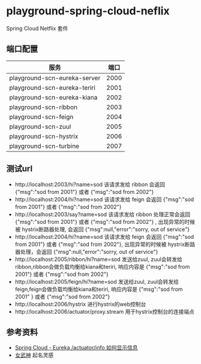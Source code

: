 # playground-spring-cloud-neflix

Spring Cloud Netflix 套件

## 端口配置

服务                          | 端口
-----------------------------|------
playground-scn-eureka-server | 2000
playground-scn-eureka-teriri | 2001
playground-scn-eureka-kiana  | 2002
playground-scn-ribbon        | 2003
playground-scn-feign         | 2004
playground-scn-zuul          | 2005
playground-scn-hystrix       | 2006
playground-scn-turbine       | 2007

## 测试url

- http://localhost:2003/hi?name=sod 该请求发给 ribbon 会返回 {"msg":"sod from 2001"} 或者 {"msg":"sod from 2002"}
- http://localhost:2004/hi?name=sod 该请求发给 feign 会返回 {"msg":"sod from 2001"} 或者 {"msg":"sod from 2002"}
- http://localhost:2003/say?name=sod 该请求发给 ribbon 处理正常会返回 {"msg":"sod from 2001"} 或者 {"msg":"sod from 2002"} , 出现异常的时候被
  hystrix断路器处理, 会返回 {"msg":null,"error":"sorry, out of service"}
- http://localhost:2004/hi?name=sod 该请求发给 feign 会返回 {"msg":"sod from 2001"} 或者 {"msg":"sod from 2002"}, 出现异常的时候被
  hystrix断路器处理，会返回 {"msg":null,"error":"sorry, out of service"}
- http://localhost:2005/ribbon/hi?name=sod 发送给zuul, zuul会转发给 ribbon,ribbon会做负载均衡给kiana和teriri, 响应内容是 {"msg":"sod from
  2001"} 或者 {"msg":"sod from 2002"}
- http://localhost:2005/feign/hi?name=sod 发送给zuul, zuul会转发给 feign,feign会做负载均衡给kiana和teriri, 响应内容是 {"msg":"sod from 2001"
  } 或者 {"msg":"sod from 2002"}
- http://localhost:2006/hystrix 进行hystrix的web控制台
- http://localhost:2006/actuator/proxy.stream 用于hystrix控制台的连接端点

## 参考资料

- [Spring Cloud - Eureka /actuator/info 如何显示信息](https://blog.csdn.net/philosophyy/article/details/102726596)
- [女武神](https://www.bh3.com/valkyries) 起名灵感
